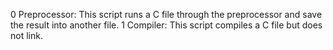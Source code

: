 0 Preprocessor: This script runs a C file through the preprocessor and save the result into another file.
1 Compiler: This script compiles a C file but does not link.

